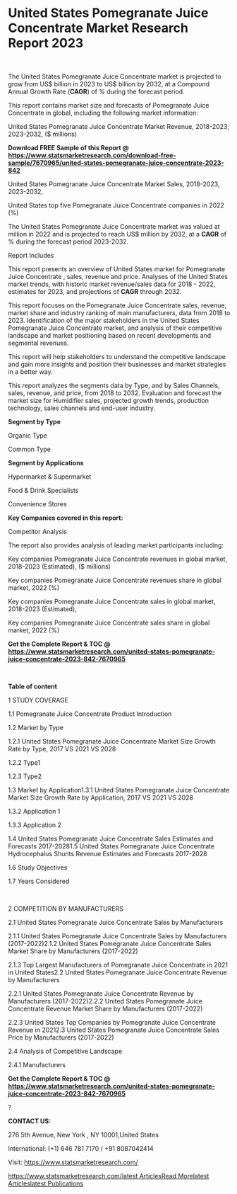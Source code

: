 <h1>United States Pomegranate Juice Concentrate Market Research Report 2023</h1><br/><p>The United States Pomegranate Juice Concentrate market is projected to grow from US$ billion in 2023 to US$ billion by 2032, at a Compound Annual Growth Rate (<strong>CAGR</strong>) of % during the forecast period.</p>
 
 
 
 <p>This report contains market size and forecasts of Pomegranate Juice Concentrate in global, including the following market information:</p>
 
 
 
 <p>United States Pomegranate Juice Concentrate Market Revenue, 2018-2023, 2023-2032, ($ millions)</p>
 
 
 
 <p><strong>Download FREE Sample of this Report @ <a href="https://www.statsmarketresearch.com/download-free-sample/7670965/united-states-pomegranate-juice-concentrate-2023-842">https://www.statsmarketresearch.com/download-free-sample/7670965/united-states-pomegranate-juice-concentrate-2023-842</a></strong></p>
 
 
 
 <p>United States Pomegranate Juice Concentrate Market Sales, 2018-2023, 2023-2032,</p>
 
 
 
 <p>United States top five Pomegranate Juice Concentrate companies in 2022 (%)</p>
 
 
 
 <p>The United States Pomegranate Juice Concentrate market was valued at million in 2022 and is projected to reach US$ million by 2032, at a <strong>CAGR</strong> of % during the forecast period 2023-2032.</p>
 
 
 
 <p>Report Includes</p>
 
 
 
 <p>This report presents an overview of United States market for Pomegranate Juice Concentrate , sales, revenue and price. Analyses of the United States market trends, with historic market revenue/sales data for 2018 - 2022, estimates for 2023, and projections of <strong>CAGR</strong> through 2032.</p>
 
 
 
 <p>This report focuses on the Pomegranate Juice Concentrate sales, revenue, market share and industry ranking of main manufacturers, data from 2018 to 2023. Identification of the major stakeholders in the United States Pomegranate Juice Concentrate market, and analysis of their competitive landscape and market positioning based on recent developments and segmental revenues.</p>
 
 
 
 <p>This report will help stakeholders to understand the competitive landscape and gain more insights and position their businesses and market strategies in a better way.</p>
 
 
 
 <p>This report analyzes the segments data by Type, and by Sales Channels, sales, revenue, and price, from 2018 to 2032. Evaluation and forecast the market size for Humidifier sales, projected growth trends, production technology, sales channels and end-user industry.</p>
 
 
 
 <p><strong>Segment by Type</strong></p>
 
 
 
 <p>Organic Type</p>
 
 
 
 <p>Common Type</p>
 
 
 
 <p><strong>Segment <strong><strong>by Applications</strong></strong></strong></p>
 
 
 
 <p>Hypermarket & Supermarket</p>
 
 
 
 <p>Food & Drink Specialists</p>
 
 
 
 <p>Convenience Stores</p>
 
 
 
 <p><strong>Key Companies covered in this report:</strong></p>
 
 
 
 <p>Competitor Analysis</p>
 
 
 
 <p>The report also provides analysis of leading market participants including:</p>
 
 
 
 <p>Key companies Pomegranate Juice Concentrate revenues in global market, 2018-2023 (Estimated), ($ millions)</p>
 
 
 
 <p>Key companies Pomegranate Juice Concentrate revenues share in global market, 2022 (%)</p>
 
 
 
 <p>Key companies Pomegranate Juice Concentrate sales in global market, 2018-2023 (Estimated),</p>
 
 
 
 <p>Key companies Pomegranate Juice Concentrate sales share in global market, 2022 (%)</p>
 
 
 
 <div><b>Get the Complete Report & TOC @ <a href="https://www.statsmarketresearch.com/united-states-pomegranate-juice-concentrate-2023-842-7670965">https://www.statsmarketresearch.com/united-states-pomegranate-juice-concentrate-2023-842-7670965</a></b></div>
 
 
 
 <p><br />
 
 <b>Table of content</b></p>
 
 
 
 <p>1 STUDY COVERAGE<br />
 
 1.1 Pomegranate Juice Concentrate Product Introduction<br />
 
 1.2 Market by Type<br />
 
 1.2.1 United States Pomegranate Juice Concentrate Market Size Growth Rate by Type, 2017 VS 2021 VS 2028<br />
 
 1.2.2 Type1<br />
 
 1.2.3 Type2<br />
 
 1.3 Market by Application1.3.1 United States Pomegranate Juice Concentrate Market Size Growth Rate by Application, 2017 VS 2021 VS 2028<br />
 
 1.3.2 Application 1<br />
 
 1.3.3 Application 2<br />
 
 1.4 United States Pomegranate Juice Concentrate Sales Estimates and Forecasts 2017-20281.5 United States Pomegranate Juice Concentrate Hydrocephalus Shunts Revenue Estimates and Forecasts 2017-2028<br />
 
 1.6 Study Objectives<br />
 
 1.7 Years Considered<br />
 
 <br />
 
 2 COMPETITION BY MANUFACTURERS<br />
 
 2.1 United States Pomegranate Juice Concentrate Sales by Manufacturers<br />
 
 2.1.1 United States Pomegranate Juice Concentrate Sales by Manufacturers (2017-2022)2.1.2 United States Pomegranate Juice Concentrate Sales Market Share by Manufacturers (2017-2022)<br />
 
 2.1.3 Top Largest Manufacturers of Pomegranate Juice Concentrate in 2021 in United States2.2 United States Pomegranate Juice Concentrate Revenue by Manufacturers<br />
 
 2.2.1 United States Pomegranate Juice Concentrate Revenue by Manufacturers (2017-2022)2.2.2 United States Pomegranate Juice Concentrate Revenue Market Share by Manufacturers (2017-2022)<br />
 
 2.2.3 United States Top Companies by Pomegranate Juice Concentrate Revenue in 20212.3 United States Pomegranate Juice Concentrate Sales Price by Manufacturers (2017-2022)<br />
 
 2.4 Analysis of Competitive Landscape<br />
 
 2.4.1 Manufacturers</p>
 
 
 
 <div><b>Get the Complete Report & TOC @ <a href="https://www.statsmarketresearch.com/united-states-pomegranate-juice-concentrate-2023-842-7670965">https://www.statsmarketresearch.com/united-states-pomegranate-juice-concentrate-2023-842-7670965</a></b></div>
 
 
 
 <p>? </p>
 
 
 
 <p><b>CONTACT US:</b><br />
 
 276 5th Avenue, New York , NY 10001,United States<br />
 
 International: (+1) 646 781 7170 / +91 8087042414<br />
 
 Visit: <a href="https://www.statsmarketresearch.com/">https://www.statsmarketresearch.com/</a><br />
 
 <a href="https://gyeongbokgung.com">https://www.statsmarketresearch.com/</a><a href="https://hallyeomaritime.com">latest Articles</a><a href="https://jingwansa.com">Read More</a><a href="https://nguoiviet.jp/">latest Articles</a><a href="https://www.intelmarketresearch.com/">latest Publications</a></p>